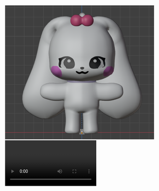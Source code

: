 ![Design preview for the Interactive card details form coding challenge](./img/ruki_front.png)
![Design preview for the Interactive card details form coding challenge](./img/rukiiVideo.mp4)